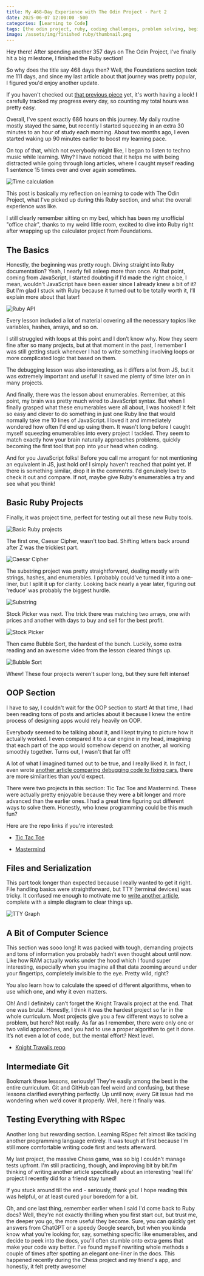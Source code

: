 ```yaml
---
title: My 468-Day Experience with The Odin Project - Part 2
date: 2025-06-07 12:00:00 -500
categories: [Learning to Code]
tags: [the odin project, ruby, coding challenges, problem solving, beginner programmer, coding motivation]     # TAG names should always be lowercase
image: /assets/img/finished ruby/thumbnail.png
---
```


Hey there! After spending another 357 days on The Odin Project, I've finally hit a big milestone, I finished the Ruby section!

So why does the title say 468 days then? Well, the Foundations section took me 111 days, and since my last article about that journey was pretty popular, I figured you'd enjoy another update. 

If you haven't checked out [that previous piece](https://codebyblazej.com/posts/the-odin-project-experience/) yet, it's worth having a look! I carefully tracked my progress every day, so counting my total hours was pretty easy. 

Overall, I've spent exactly 686 hours on this journey. My daily routine mostly stayed the same, but recently I started squeezing in an extra 30 minutes to an hour of study each morning. About two months ago, I even started waking up 90 minutes earlier to boost my learning pace. 

On top of that, which not everybody might like, I began to listen to techno music while learning. Why? I have noticed that it helps me with being distracted while going through long articles, where I caught myself reading 1 sentence 15 times over and over again sometimes.

![Time calculation](/assets/img/finished%20ruby/Time%20duration.png)

This post is basically my reflection on learning to code with The Odin Project, what I've picked up during this Ruby section, and what the overall experience was like. 

I still clearly remember sitting on my bed, which has been my unofficial "office chair", thanks to my weird little room, excited to dive into Ruby right after wrapping up the calculator project from Foundations. 

## The Basics

Honestly, the beginning was pretty rough. Diving straight into Ruby documentation? Yeah, I nearly fell asleep more than once. At that point, coming from JavaScript, I started doubting if I'd made the right choice, I mean, wouldn't JavaScript have been easier since I already knew a bit of it? But I'm glad I stuck with Ruby because it turned out to be totally worth it, I’ll explain more about that later!

![Ruby API](/assets/img/finished%20ruby/ruby%20documentation.png)

Every lesson included a lot of material covering all the necessary topics like variables, hashes, arrays, and so on. 

I still struggled with loops at this point and I don’t know why. Now they seem fine after so many projects, but at that moment in the past, I remember I was still getting stuck whenever I had to write something involving loops or more complicated logic that based on them. 

The debugging lesson was also interesting, as it differs a lot from JS, but it was extremely important and useful! It saved me plenty of time later on in many projects.

And finally, there was the lesson about enumerables. Remember, at this point, my brain was pretty much wired to JavaScript syntax. But when I finally grasped what these enumerables were all about, I was hooked! It felt so easy and clever to do something in just one Ruby line that would normally take me 10 lines of JavaScript. I loved it and immediately wondered how often I'd end up using them. It wasn't long before I caught myself squeezing enumerables into every project I tackled. They seem to match exactly how your brain naturally approaches problems, quickly becoming the first tool that pop into your head when coding.

And for you JavaScript folks! Before you call me arrogant for not mentioning an equivalent in JS, just hold on! I simply haven't reached that point yet. If there is something similar, drop it in the comments. I'd genuinely love to check it out and compare. If not, maybe give Ruby's enumerables a try and see what you think!

## Basic Ruby Projects

Finally, it was project time, perfect for testing out all these new Ruby tools.

![Basic Ruby projects](/assets/img/finished%20ruby/basic%20ruby%20projects.png)

The first one, Caesar Cipher, wasn't too bad. Shifting letters back around after Z was the trickiest part.

![Caesar Cipher](/assets/img/finished%20ruby/caesar%20cipher.png)

The substring project was pretty straightforward, dealing mostly with strings, hashes, and enumerables. I probably could've turned it into a one-liner, but I split it up for clarity. Looking back nearly a year later, figuring out ‘reduce’ was probably the biggest hurdle.

![Substring](/assets/img/finished%20ruby/substring.png)

Stock Picker was next. The trick there was matching two arrays, one with prices and another with days to buy and sell for the best profit.

![Stock Picker](/assets/img/finished%20ruby/stock%20picker.png)

Then came Bubble Sort, the hardest of the bunch. Luckily, some extra reading and an awesome video from the lesson cleared things up.

![Bubble Sort](/assets/img/finished%20ruby/bubble%20sort.png)

Whew! These four projects weren't super long, but they sure felt intense!

## OOP Section

I have to say, I couldn't wait for the OOP section to start! At that time, I had been reading tons of posts and articles about it because I knew the entire process of designing apps would rely heavily on OOP. 

Everybody seemed to be talking about it, and I kept trying to picture how it actually worked. I even compared it to a car engine in my head, imagining that each part of the app would somehow depend on another, all working smoothly together. Turns out, I wasn't that far off! 

A lot of what I imagined turned out to be true, and I really liked it. In fact, I even wrote [another article comparing debugging code to fixing cars](https://codebyblazej.com/posts/why-learning-to-code-is-like-fixing-a-car/), there are more similarities than you'd expect.

There were two projects in this section: Tic Tac Toe and Mastermind. These were actually pretty enjoyable because they were a bit longer and more advanced than the earlier ones. I had a great time figuring out different ways to solve them. Honestly, who knew programming could be this much fun?

Here are the repo links if you're interested:

- [Tic Tac Toe](https://github.com/CodeByBlazej/Tic-Tac-Toe)

- [Mastermind](https://github.com/CodeByBlazej/Mastermind)

## Files and Serialization

This part took longer than expected because I really wanted to get it right. File handling basics were straightforward, but TTY (terminal devices) was tricky. It confused me enough to motivate me to [write another article](https://codebyblazej.com/posts/how-to-understand-tty-in-linux/), complete with a simple diagram to clear things up.

![TTY Graph](/assets/img/finished%20ruby/GRAPH%20TTY.png)

## A Bit of Computer Science

This section was sooo long! It was packed with tough, demanding projects and tons of information you probably hadn’t even thought about until now. Like how RAM actually works under the hood which I found super interesting, especially when you imagine all that data zooming around under your fingertips, completely invisible to the eye. Pretty wild, right?

You also learn how to calculate the speed of different algorithms, when to use which one, and why it even matters.

Oh! And I definitely can’t forget the Knight Travails project at the end. That one was brutal. Honestly, I think it was the hardest project so far in the whole curriculum. Most projects give you a few different ways to solve a problem, but here? Not really. As far as I remember, there were only one or two valid approaches, and you had to use a proper algorithm to get it done. It’s not even a lot of code, but the mental effort? Next level.

- [Knight Travails repo](https://github.com/CodeByBlazej/Knights-Travails)

## Intermediate Git

Bookmark these lessons, seriously! They're easily among the best in the entire curriculum. Git and GitHub can feel weird and confusing, but these lessons clarified everything perfectly. Up until now, every Git issue had me wondering when we’d cover it properly. Well, here it finally was.

## Testing Everything with RSpec

Another long but rewarding section. Learning RSpec felt almost like tackling another programming language entirely. It was tough at first because I’m still more comfortable writing code first and tests afterward. 

My last project, the massive Chess game, was so big I couldn't manage tests upfront. I'm still practicing, though, and improving bit by bit.I'm thinking of writing another article specifically about an interesting ‘real life’ project I recently did for a friend stay tuned!

If you stuck around till the end - seriously, thank you! I hope reading this was helpful, or at least cured your boredom for a bit. 

Oh, and one last thing, remember earlier when I said I'd come back to Ruby docs? Well, they're not exactly thrilling when you first start out, but trust me, the deeper you go, the more useful they become. Sure, you can quickly get answers from ChatGPT or a speedy Google search, but when you kinda know what you're looking for, say, something specific like enumerables, and decide to peek into the docs, you'll often stumble onto extra gems that make your code way better. I've found myself rewriting whole methods a couple of times after spotting an elegant one-liner in the docs. This happened recently during the Chess project and my friend's app, and honestly, it felt pretty awesome!
